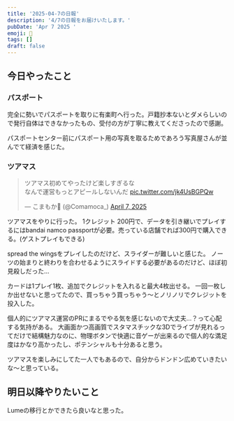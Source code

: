 ```yaml
---
title: '2025-04-7の日報'
description: '4/7の日報をお届けいたします。'
pubDate: 'Apr 7 2025 '
emoji: 🦊
tags: []
draft: false
---
```


## 今日やったこと

### パスポート

完全に勢いでパスポートを取りに有楽町へ行った。戸籍抄本ないとダメらしいので発行自体はできなかったもの、受付の方が丁寧に教えてくださったので感謝。

パスポートセンター前にパスポート用の写真を取るためであろう写真屋さんが並んでて経済を感じた。

### ツアマス

<blockquote class="twitter-tweet"><p lang="ja" dir="ltr">ツアマス初めてやったけど楽しすぎるな<br>なんで運営もっとアピールしないんだ <a href="https://t.co/jk4UsBGPQw">pic.twitter.com/jk4UsBGPQw</a></p>&mdash; こまもか🦊 (@Comamoca_) <a href="https://twitter.com/Comamoca_/status/1909198903553245406?ref_src=twsrc%5Etfw">April 7, 2025</a></blockquote> <script async src="https://platform.twitter.com/widgets.js" charset="utf-8"></script>

ツアマスをやりに行った。 1クレジット
200円で、データを引き継いでプレイするにはbandai namco
passportが必要。売っている店舗でれば300円で購入できる。(ゲストプレイもできる)

spread the wingsをプレイしたのだけど、スライダーが難しいと感じた。
ノーツの始まりと終わりを合わせるようにスライドする必要があるのだけど、ほぼ初見殺しだった...

カードは1プレイ1枚、追加でクレジットを入れると最大4枚出せる。
一回一枚しか出せないと思ってたので、買っちゃう買っちゃう〜とノリノリでクレジットを投入した。

個人的にツアマス運営のPRにまるでやる気を感じないので大丈夫...？って心配する気持がある。
大画面かつ高画質でスタマスチックな3Dでライブが見れるってだけで結構魅力なのに、物理ボタンで快適に音ゲーが出来るので個人的な満足度はかなり高かったし、ポテンシャルも十分あると思う。

ツアマスを楽しみにしてた一人でもあるので、自分からドンドン広めていきたいな〜と思っている。

## 明日以降やりたいこと

Lumeの移行とかできたら良いなと思った。
